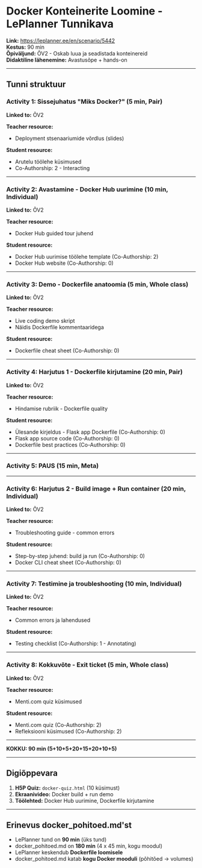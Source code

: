 # Docker Konteinerite Loomine - LePlanner Tunnikava

**Link:** https://leplanner.ee/en/scenario/5442  
**Kestus:** 90 min  
**Õpiväljund:** ÕV2 - Oskab luua ja seadistada konteinereid  
**Didaktiline lähenemine:** Avastusõpe + hands-on

---

## Tunni struktuur

### Activity 1: Sissejuhatus "Miks Docker?" (5 min, Pair)
**Linked to:** ÕV2

**Teacher resource:**
- Deployment stsenaariumide võrdlus (slides)

**Student resource:**
- Arutelu töölehe küsimused
- Co-Authorship: 2 - Interacting

---

### Activity 2: Avastamine - Docker Hub uurimine (10 min, Individual)
**Linked to:** ÕV2

**Teacher resource:**
- Docker Hub guided tour juhend

**Student resource:**
- Docker Hub uurimise töölehe template (Co-Authorship: 2)
- Docker Hub website (Co-Authorship: 0)

---

### Activity 3: Demo - Dockerfile anatoomia (5 min, Whole class)
**Linked to:** ÕV2

**Teacher resource:**
- Live coding demo skript
- Näidis Dockerfile kommentaaridega

**Student resource:**
- Dockerfile cheat sheet (Co-Authorship: 0)

---

### Activity 4: Harjutus 1 - Dockerfile kirjutamine (20 min, Pair)
**Linked to:** ÕV2

**Teacher resource:**
- Hindamise rubriik - Dockerfile quality

**Student resource:**
- Ülesande kirjeldus - Flask app Dockerfile (Co-Authorship: 0)
- Flask app source code (Co-Authorship: 0)
- Dockerfile best practices (Co-Authorship: 0)

---

### Activity 5: PAUS (15 min, Meta)

---

### Activity 6: Harjutus 2 - Build image + Run container (20 min, Individual)
**Linked to:** ÕV2

**Teacher resource:**
- Troubleshooting guide - common errors

**Student resource:**
- Step-by-step juhend: build ja run (Co-Authorship: 0)
- Docker CLI cheat sheet (Co-Authorship: 0)

---

### Activity 7: Testimine ja troubleshooting (10 min, Individual)
**Linked to:** ÕV2

**Teacher resource:**
- Common errors ja lahendused

**Student resource:**
- Testing checklist (Co-Authorship: 1 - Annotating)

---

### Activity 8: Kokkuvõte - Exit ticket (5 min, Whole class)
**Linked to:** ÕV2

**Teacher resource:**
- Menti.com quiz küsimused

**Student resource:**
- Menti.com quiz (Co-Authorship: 2)
- Refleksiooni küsimused (Co-Authorship: 2)

---

**KOKKU: 90 min (5+10+5+20+15+20+10+5)**

---

## Digiõppevara

1. **H5P Quiz:** `docker-quiz.html` (10 küsimust)
2. **Ekraanivideo:** Docker build + run demo
3. **Töölehted:** Docker Hub uurimine, Dockerfile kirjutamine

---

## Erinevus docker_pohitoed.md'st

- LePlanner tund on **90 min** (üks tund)
- docker_pohitoed.md on **180 min** (4 x 45 min, kogu moodul)
- LePlanner keskendub **Dockerfile loomisele**
- docker_pohitoed.md katab **kogu Docker mooduli** (põhitõed → volumes)